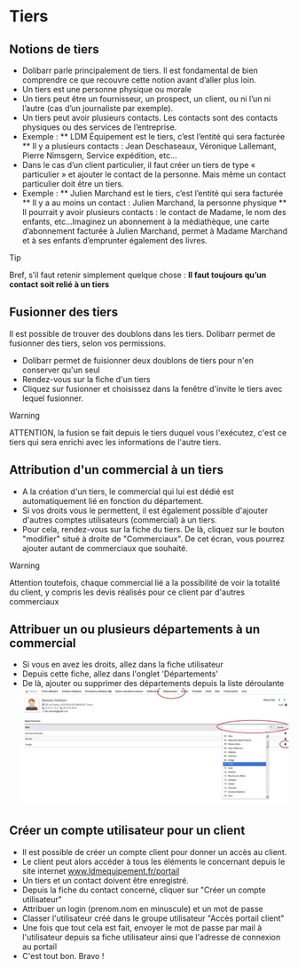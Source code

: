  # Tiers

## Notions de tiers

* Dolibarr parle principalement de tiers. Il est fondamental de bien comprendre ce que recouvre cette notion avant d’aller plus loin.
* Un tiers est une personne physique ou morale
* Un tiers peut être un fournisseur, un prospect, un client, ou ni l’un ni l’autre (cas d’un journaliste par exemple).
* Un tiers peut avoir plusieurs contacts. Les contacts sont des contacts physiques ou des services de l’entreprise.
* Exemple :
		** LDM Équipement est le tiers, c’est l’entité qui sera facturée
		** Il y a plusieurs contacts : Jean Deschaseaux, Véronique Lallemant, Pierre Nimsgern, Service expédition, etc…
* Dans le cas d’un client particulier, il faut créer un tiers de type « particulier » et ajouter le contact de la personne. Mais même un contact particulier doit être un tiers. 
* Exemple :
		** Julien Marchand est le tiers, c’est l’entité qui sera facturée
		** Il y a au moins un contact : Julien Marchand, la personne physique
		** Il pourrait y avoir plusieurs contacts : le contact de Madame, le nom des enfants, etc…Imaginez un abonnement à la médiathèque, une carte d’abonnement facturée à Julien Marchand, permet à Madame Marchand et à ses enfants d’emprunter également des livres.

> [!TIP]
> Bref, s’il faut retenir simplement quelque chose : **Il faut toujours qu’un contact soit relié à un tiers**

## Fusionner des tiers

Il est possible de trouver des doublons dans les tiers. Dolibarr permet de fusionner des tiers, selon vos permissions.
* Dolibarr permet de fuisionner deux doublons de tiers pour n'en conserver qu'un seul
* Rendez-vous sur la fiche d'un tiers
* Cliquez sur fusionner et choisissez dans la fenêtre d'invite le tiers avec lequel fusionner.

> [!WARNING]
> ATTENTION, la fusion se fait depuis le tiers duquel vous l'exécutez, c'est ce tiers qui sera enrichi avec les informations de l'autre tiers.

## Attribution d'un commercial à un tiers

* A la création d'un tiers, le commercial qui lui est dédié est automatiquement lié en fonction du département.
* Si vos droits vous le permettent, il est également possible d'ajouter d'autres comptes utilisateurs (commercial) à un tiers. 
* Pour cela, rendez-vous sur la fiche du tiers. De là, cliquez sur le bouton "modifier" situé à droite de "Commerciaux". De cet écran, vous pourrez ajouter autant de commerciaux que souhaité.

> [!WARNING]
> Attention toutefois, chaque commercial lié a la possibilité de voir la totalité du client, y compris les devis réalisés pour ce client par d'autres commerciaux

## Attribuer un ou plusieurs départements à un commercial

* Si vous en avez les droits, allez dans la fiche utilisateur
* Depuis cette fiche, allez dans l'onglet 'Départements'
* De là, ajouter ou supprimer des départements depuis la liste déroulante
![commercial_ajouter_dpt](_media/commercial_ajouter_dpt.jpg)

## Créer un compte utilisateur pour un client
* Il est possible de créer un compte client pour donner un accès au client.
* Le client peut alors accéder à tous les éléments le concernant depuis le site internet www.ldmequipement.fr/portail
* Un tiers et un contact doivent être enregistré.
* Depuis la fiche du contact concerné, cliquer sur "Créer un compte utilisateur"
* Attribuer un login (prenom.nom en minuscule) et un mot de passe
* Classer l'utilisateur créé dans le groupe utilisateur "Accès portail client"
* Une fois que tout cela est fait, envoyer le mot de passe par mail à l'utilisateur depuis sa fiche utilisateur ainsi que l'adresse de connexion au portail
* C'est tout bon. Bravo !


